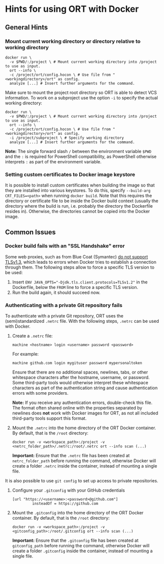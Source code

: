 # Hints for using ORT with Docker

## General Hints

### Mount current working directory or directory relative to working directory

```shell
docker run \
  -v $PWD/:/project \ # Mount current working directory into /project to use as input.
  ort --info \
  -c /project/ort/config.hocon \ # Use file from "<workingdirectory>/ort" as config.
  analyze [...] # Insert further arguments for the command.
```

Make sure to mount the project root directory so ORT is able to detect VCS information. To work on a subproject use the option `-i` to specify the actual working directory:

```shell
docker run \
  -v $PWD/:/project \ # Mount current working directory into /project to use as input.
  ort --info \
  -c /project/ort/config.hocon \ # Use file from "<workingdirectory>/ort" as config.
  -i /project/subproject \ # Specify working directory
  analyze [...] # Insert further arguments for the command.
```

**Note:** The single forward slash `/` between the environment variable `$PWD` and the `:` is required for PowerShell compatibility, as PowerShell otherwise interprets `:` as part of the environment variable.

### Setting custom certificates to Docker image keystore

It is possible to install custom certificates when building the image so that they are installed into various keystores.
To do this, specify `--build-arg CRT_FILES=<path>` when running `docker build`. 
Note that this requires the directory or certificate file to be inside the Docker build context (usually the directory where the build is run, i.e. probably the directory the Dockerfile resides in). 
Otherwise, the directories cannot be copied into the Docker image.

## Common Issues

### Docker build fails with an "SSL Handshake" error

Some web proxies, such as from Blue Coat (Symantec) [do not support TLSv1.3](https://en.wikipedia.org/wiki/Transport_Layer_Security#TLS_1.3), which leads to errors when Docker tries to establish a connection through them. The following steps allow to force a specific TLS version to be used: 

1. Insert `ENV JAVA_OPTS="-Djdk.tls.client.protocols=TLSv1.2"` in the Dockerfile, below the `FROM` line to force a specific TLS version.
2. Run the build again, it should succeed now.

### Authenticating with a private Git repository fails

To authenticate with a private Git repository, ORT uses the (semi)standardized `.netrc` file. With the following steps, `.netrc` can be used with Docker.

1. Create a `.netrc` file:
   
   ```
   machine <hostname> login <username> password <password>
   ```

   For example:

   ```
   machine github.com login mygituser password mypersonaltoken
   ```

   Ensure that there are no additional spaces, newlines, tabs, or other whitespace characters after the hostname, username, or password. Some third-party tools would otherwise interpret these whitespace characters as part of the authentication string and cause authentication errors with some providers.

   **Note:** If you receive any authentication errors, double-check this file. The format often shared online with the properties separated by newlines does **not** work with Docker images for ORT, as not all included third-party tools support this format.

2. Mount the `.netrc` into the home directory of the ORT Docker container. By default, that is the `/root` directory: 
   
   ```shell
   docker run -v <workspace_path>:/project -v <netrc_folder_path>/.netrc:/root/.netrc ort --info scan (...)
   ```

   **Important:** Ensure that the `.netrc` file has been created at `netrc_folder_path` before running the command, otherwise Docker will create a folder `.netrc` inside the container, instead of mounting a single file.

It is also possible to use `git config` to set up access to private repositories.

1. Configure your `.gitconfig` with your GitHub credentials

    ```shell
    [url "https://<username>:<password>@github.com"]
	         insteadOf = https://github.com    
    ```
2. Mount the `.gitconfig` into the home directory of the ORT Docker container. By default, that is the `/root` directory:

    ```shell
    docker run -v <workspace_path>:/project -v <gitconfig_path>:/root/.gitconfig ort --info scan (...)
    ```

   **Important:** Ensure that the `.gitconfig` file has been created at `gitconfig_path` before running the command, otherwise Docker will create a folder `.gitconfig` inside the container, instead of mounting a single file.
